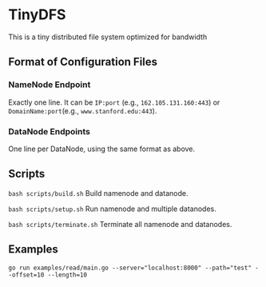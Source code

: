 # TinyDFS
This is a tiny distributed file system optimized for bandwidth

## Format of Configuration Files

### NameNode Endpoint
Exactly one line.
It can be `IP:port` (e.g., `162.105.131.160:443`) or `DomainName:port`(e.g., `www.stanford.edu:443`).

### DataNode Endpoints
One line per DataNode, using the same format as above.

## Scripts
```bash scripts/build.sh```
Build namenode and datanode.

```bash scripts/setup.sh```
Run namenode and multiple datanodes.

```bash scripts/terminate.sh```
Terminate all namenode and datanodes.

## Examples
```go run examples/read/main.go --server="localhost:8000" --path="test" --offset=10 --length=10```